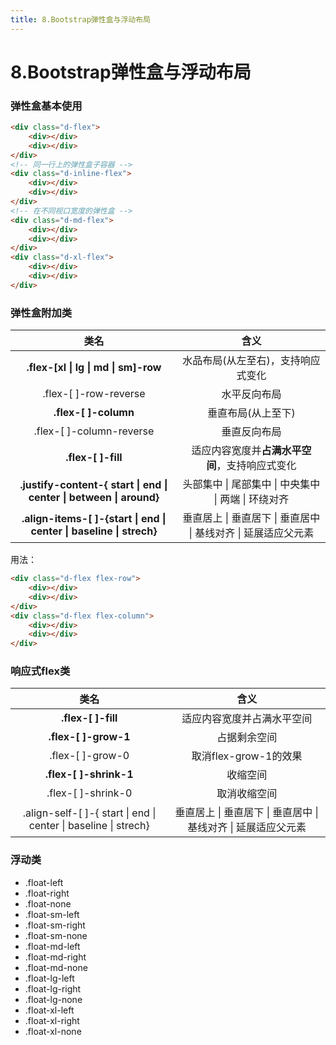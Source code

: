 ```yaml
---
title: 8.Bootstrap弹性盒与浮动布局
---
```

# 8.Bootstrap弹性盒与浮动布局

### 弹性盒基本使用

```html
<div class="d-flex">
    <div></div>
    <div></div>
</div>
<!-- 同一行上的弹性盒子容器 -->
<div class="d-inline-flex">
    <div></div>
    <div></div>
</div>
<!-- 在不同视口宽度的弹性盒 -->
<div class="d-md-flex">
    <div></div>
    <div></div>
</div>
<div class="d-xl-flex">
    <div></div>
    <div></div>
</div>
```

### 弹性盒附加类

|                             类名                             |                             含义                             |
| :----------------------------------------------------------: | :----------------------------------------------------------: |
|             **.flex-[xl \| lg \| md \| sm]-row**             |              水品布局(从左至右)，支持响应式变化              |
|                    .flex-[ ]-row-reverse                     |                         水平反向布局                         |
|                     **.flex-[ ]-column**                     |                      垂直布局(从上至下)                      |
|                   .flex-[ ]-column-reverse                   |                         垂直反向布局                         |
|                      **.flex-[ ]-fill**                      |        适应内容宽度并**占满水平空间**，支持响应式变化        |
| **.justify-content-{ start \| end \| center \| between \| around}** |     头部集中 \| 尾部集中 \| 中央集中 \| 两端 \| 环绕对齐     |
| **.align-items-[ ]-{start \| end \| center \| baseline \| strech}** | 垂直居上 \| 垂直居下 \| 垂直居中 \| 基线对齐 \| 延展适应父元素 |

用法：

```html
<div class="d-flex flex-row">
    <div></div>
    <div></div>
</div>
<div class="d-flex flex-column">
    <div></div>
    <div></div>
</div>
```

### 响应式flex类

|                             类名                             |                             含义                             |
| :----------------------------------------------------------: | :----------------------------------------------------------: |
|                      **.flex-[ ]-fill**                      |                  适应内容宽度并占满水平空间                  |
|                     **.flex-[ ]-grow-1**                     |                         占据剩余空间                         |
|                       .flex-[ ]-grow-0                       |                    取消flex-grow-1的效果                     |
|                    **.flex-[ ]-shrink-1**                    |                           收缩空间                           |
|                      .flex-[ ]-shrink-0                      |                         取消收缩空间                         |
| .align-self-[ ]-{ start \| end \| center \| baseline \| strech} | 垂直居上 \| 垂直居下 \| 垂直居中 \| 基线对齐 \| 延展适应父元素 |

### 浮动类

- .float-left
- .float-right
- .float-none
- .float-sm-left
- .float-sm-right
- .float-sm-none
- .float-md-left
- .float-md-right
- .float-md-none
- .float-lg-left
- .float-lg-right
- .float-lg-none
- .float-xl-left
- .float-xl-right
- .float-xl-none